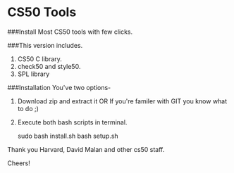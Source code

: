 # CS50 Tools
###Install Most CS50 tools with few clicks.

###This version includes.
1. CS50 C library.
2. check50 and style50.
3. SPL library

###Installation
You've two options-
1. Download zip and extract it OR If you're familer with GIT you know what to do ;)
2. Execute both bash scripts in terminal.

    sudo bash install.sh
    bash setup.sh
    
Thank you Harvard, David Malan and other cs50 staff.

Cheers!
